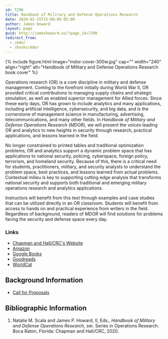 ```yaml
---
id: 7290
title: Handbook of Military and Defense Operations Research
date: 2020-02-25T15:08:09-05:00
author: James Howard
layout: page
guid: http://jameshoward.us/?page_id=7290
redirect_from:
  - /mdor
  - /books/mdor
---
```


{% include figure.html image="mdor-cover-300w.jpg" cap="" width="240" align="right"
   alt="Handbook of Military and Defense Operations Research book cover" %}

Operations research (OR) is a core discipline in military and defense
management. Coming to the forefront initially during World War II,
OR provided critical contributions to managing supply chains and
strategic simulation, as well as enabled superior management for
Allied forces. Since these early days, OR has grown to include
analytics and many applications, including artificial intelligence,
cybersecurity, and big data, and is the cornerstone of management
science in manufacturing, advertising, telecommunications, and many
other fields. In _Handbook of Military and Defense Operations
Research_ (_MDOR_), we will present the voices leading OR and
analytics to new heights in security through research, practical
applications, and lessons learned in the field.

No longer constrained to printed tables and traditional optimization
problems, OR and analytics support a dynamic problem space that has
applications to national security, policing, cyberspace, foreign
policy, terrorism, and homeland security. Because of this, there
is a critical need for students, practitioners, military, and
security analysts to understand the problem space, best practices,
and lessons learned from actual problems. Contextual milieu is key
to supporting cutting edge analysis that transforms national security
and supports both traditional and emerging military operations
research and analytics applications.

Instructors will benefit from this text through examples and case
studies that can be utilized directly in an OR classroom. Students
will benefit from access to hands on and practical experience from
writers in the field. Regardless of background, readers of _MDOR_
will find solutions for problems facing the security and defense
space every day.

### Links

*   [Chapman and Hall/CRC's Website](http://crcpress.com/9781138607330)
*   [Amazon](https://www.amazon.com/gp/product/1138607339)
*   [Google Books](https://books.google.com/books?id=J6i1ygEACAAJ)
*   [Goodreads](https://www.goodreads.com/book/show/48748134)
*   [WorldCat](http://www.worldcat.org/oclc/1143014747)

## Background Information

*   [Call for Proposals](/mdor/cfp)

## Bibliographic Information

1. Natalie M. Scala and James P. Howard, II, Eds., _Handbook of Military and Defense Operations Research_, ser. Series in Operations Research. Boca Raton, Florida: Chapman and Hall/CRC, 2020.
